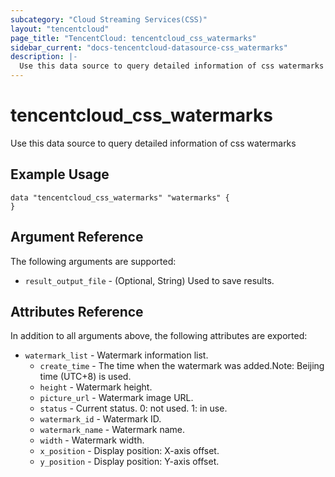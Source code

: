 ```yaml
---
subcategory: "Cloud Streaming Services(CSS)"
layout: "tencentcloud"
page_title: "TencentCloud: tencentcloud_css_watermarks"
sidebar_current: "docs-tencentcloud-datasource-css_watermarks"
description: |-
  Use this data source to query detailed information of css watermarks
---
```


# tencentcloud_css_watermarks

Use this data source to query detailed information of css watermarks

## Example Usage

```hcl
data "tencentcloud_css_watermarks" "watermarks" {
}
```

## Argument Reference

The following arguments are supported:

* `result_output_file` - (Optional, String) Used to save results.

## Attributes Reference

In addition to all arguments above, the following attributes are exported:

* `watermark_list` - Watermark information list.
  * `create_time` - The time when the watermark was added.Note: Beijing time (UTC+8) is used.
  * `height` - Watermark height.
  * `picture_url` - Watermark image URL.
  * `status` - Current status. 0: not used. 1: in use.
  * `watermark_id` - Watermark ID.
  * `watermark_name` - Watermark name.
  * `width` - Watermark width.
  * `x_position` - Display position: X-axis offset.
  * `y_position` - Display position: Y-axis offset.


